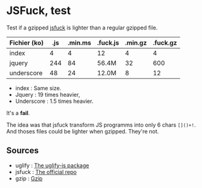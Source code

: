 JSFuck, test
============

Test if a gzipped [jsfuck](http://www.jsfuck.com/) is lighter than a regular
gzipped file.

Fichier (ko)| .js | .min.ms | .fuck.js | .min.gz | .fuck.gz
------------|-----|---------|----------|---------|---------
index       | 4   | 4       | 12       | 4       | 4
jquery      | 244 | 84      | 56.4M    | 32      | 600
underscore  | 48  | 24      | 12.0M    | 8       | 12

 - index : Same size.
 - Jquery : 19 times heavier,
 - Underscore : 1.5 times heavier.

It's a **fail**.

The idea was that jsfuck transform JS programms into only 6 chars `[]()+!`. And
thoses files could be lighter when gzipped. They're not.


Sources
-------

 - uglify : [The uglify-js package](https://www.npmjs.com/package/uglify-js)
 - jsfuck : [The official repo](https://github.com/aemkei/jsfuck)
 - gzip : [Gzip](http://www.gzip.org/)
